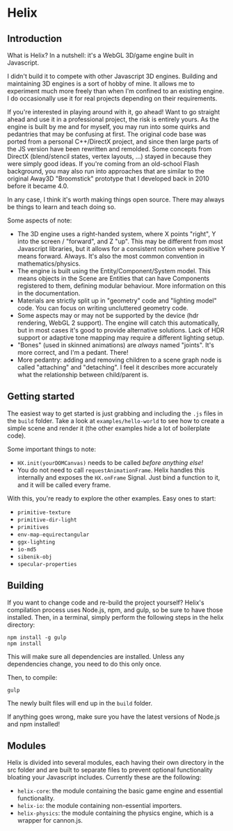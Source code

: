 # Helix

## Introduction

What is Helix? In a nutshell: it's a WebGL 3D/game engine built in Javascript.

I didn't build it to compete with other Javascript 3D engines. Building and maintaining 3D engines is a sort of hobby of 
mine. It allows me to experiment much more freely than when I'm confined to an existing engine. I do occasionally use it
for real projects depending on their requirements.

If you're interested in playing around with it, go ahead! Want to go straight ahead and use it in a professional project,
the risk is entirely yours. As the engine is built by me and for myself, you may run  into some quirks and pedantries 
that may be confusing at first. The original code base was ported from a  personal C++/DirectX project, and since then 
large parts of the JS version have been rewritten and remolded. Some  concepts from DirectX (blend/stencil states, 
vertex layouts, ...) stayed in because they were simply good ideas. If you're coming from an old-school Flash background, 
you may also run into approaches that are similar to the original Away3D "Broomstick" prototype that I developed back in 
2010 before it became 4.0.

In any case, I think it's worth making things open source. There may always be things to learn and teach doing so.

Some aspects of note:
* The 3D engine uses a right-handed system, where X points "right", Y into the screen / "forward", and Z "up". This may 
be different from most Javascript libraries, but it allows for a consistent notion where positive Y means forward.
Always. It's also the most common convention in mathematics/physics.
* The engine is built using the Entity/Component/System model. This means objects in the Scene are Entities that can 
have Components registered to them, defining modular behaviour. More information on this in the documentation.  
* Materials are strictly split up in "geometry" code and "lighting model" code. You can focus on writing uncluttered 
geometry code.
* Some aspects may or may not be supported by the device (hdr rendering, WebGL 2 support). The engine will catch this 
automatically, but in most cases it's good to provide alternative solutions. Lack of HDR support or adaptive tone 
mapping may require a different lighting setup.
* "Bones" (used in skinned animations) are *always* named "joints". It's more correct, and I'm a pedant. There!
* More pedantry: adding and removing children to a scene graph node is called "attaching" and "detaching". I feel it
describes more accurately what the relationship between child/parent is.



## Getting started

The easiest way to get started is just grabbing and including the `.js` files in the `build` folder. Take a look at
`examples/hello-world` to see how to create a simple scene and render it (the other examples hide a lot of boilerplate
code).

Some important things to note:
* `HX.init(yourDOMCanvas)` needs to be called *before anything else!*
* You do not need to call `requestAnimationFrame`. Helix handles this internally and exposes the `HX.onFrame` Signal.
Just bind a function to it, and it will be called every frame.

With this, you're ready to explore the other examples. Easy ones to start:
- `primitive-texture`
- `primitive-dir-light`
- `primitives`
- `env-map-equirectangular`
- `ggx-lighting`
- `io-md5`
- `sibenik-obj`
- `specular-properties`

## Building

If you want to change code and re-build the project yourself? Helix's compilation process uses Node.js, npm, and gulp,
so be sure to have those installed. Then, in a terminal, simply perform the following steps in the helix directory:
```
npm install -g gulp
npm install
```
This will make sure all dependencies are installed. Unless any dependencies change, you need to do this only once.

Then, to compile:
```
gulp
```
The newly built files will end up in the `build` folder. 

If anything goes wrong, make sure you have the latest versions of Node.js and npm installed!

## Modules

Helix is divided into several modules, each having their own directory in the src folder and are built to separate files 
to prevent optional functionality bloating your Javascript includes. Currently these are the following:
- `helix-core`: the module containing the basic game engine and essential functionality.
- `helix-io`: the module containing non-essential importers.
- `helix-physics`: the module containing the physics engine, which is a wrapper for cannon.js.